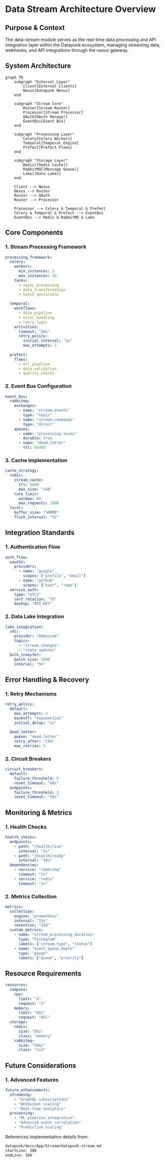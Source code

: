 # Data Stream Architecture Overview

## Purpose & Context

The data-stream module serves as the real-time data processing and API integration layer within the Datapunk ecosystem, managing streaming data, webhooks, and API integrations through the nexus gateway.

## System Architecture

```mermaid
graph TD
    subgraph "External Layer"
        Client[External Clients]
        Nexus[Datapunk Nexus]
    end

    subgraph "Stream Core"
        Router[Stream Router]
        Processor[Stream Processor]
        OAuth[OAuth Manager]
        EventBus[Event Bus]
    end

    subgraph "Processing Layer"
        Celery[Celery Workers]
        Temporal[Temporal Engine]
        Prefect[Prefect Flows]
    end

    subgraph "Storage Layer"
        Redis[(Redis Cache)]
        RabbitMQ[(Message Queue)]
        Lake[(Data Lake)]
    end

    Client --> Nexus
    Nexus --> Router
    Router --> OAuth
    Router --> Processor
    
    Processor --> Celery & Temporal & Prefect
    Celery & Temporal & Prefect --> EventBus
    EventBus --> Redis & RabbitMQ & Lake
```

## Core Components

### 1. Stream Processing Framework

```yaml
processing_framework:
  celery:
    workers: 
      min_instances: 3
      max_instances: 10
    tasks:
      - async_processing
      - data_transformation
      - batch_operations
  
  temporal:
    workflows:
      - data_pipeline
      - error_handling
      - retry_logic
    activities:
      timeout: "30s"
      retry_policy:
        initial_interval: "1s"
        max_attempts: 3
  
  prefect:
    flows:
      - etl_pipeline
      - data_validation
      - quality_checks
```

### 2. Event Bus Configuration

```yaml
event_bus:
  rabbitmq:
    exchanges:
      - name: "stream.events"
        type: "topic"
      - name: "stream.commands"
        type: "direct"
    queues:
      - name: "processing.tasks"
        durable: true
      - name: "dead.letter"
        ttl: 86400
```

### 3. Cache Implementation

```yaml
cache_strategy:
  redis:
    stream_cache:
      ttl: 3600
      max_size: "2GB"
    rate_limit:
      window: 60
      max_requests: 1000
  local:
    buffer_size: "500MB"
    flush_interval: "5s"
```

## Integration Standards

### 1. Authentication Flow

```yaml
auth_flow:
  oauth2:
    providers:
      - name: "google"
        scopes: ["profile", "email"]
      - name: "github"
        scopes: ["user", "repo"]
  service_auth:
    type: "mTLS"
    cert_rotation: "7d"
    backup: "API_KEY"
```

### 2. Data Lake Integration

```yaml
lake_integration:
  cdc:
    provider: "Debezium"
    topics:
      - "stream_changes"
      - "state_updates"
  bulk_transfer:
    batch_size: 1000
    interval: "5m"
```

## Error Handling & Recovery

### 1. Retry Mechanisms

```yaml
retry_policy:
  default:
    max_attempts: 3
    backoff: "exponential"
    initial_delay: "1s"
  
  dead_letter:
    queue: "dead.letter"
    retry_after: "15m"
    max_retries: 5
```

### 2. Circuit Breakers

```yaml
circuit_breakers:
  default:
    failure_threshold: 5
    reset_timeout: "60s"
  endpoints:
    failure_threshold: 3
    reset_timeout: "30s"
```

## Monitoring & Metrics

### 1. Health Checks

```yaml
health_checks:
  endpoints:
    - path: "/health/live"
      interval: "5s"
    - path: "/health/ready"
      interval: "10s"
  dependencies:
    - service: "rabbitmq"
      timeout: "2s"
    - service: "redis"
      timeout: "1s"
```

### 2. Metrics Collection

```yaml
metrics:
  collection:
    engine: "prometheus"
    interval: "15s"
    retention: "15d"
  custom_metrics:
    - name: "stream_processing_duration"
      type: "histogram"
      labels: ["stream_type", "status"]
    - name: "event_queue_depth"
      type: "gauge"
      labels: ["queue", "priority"]
```

## Resource Requirements

```yaml
resources:
  compute:
    cpu:
      limit: "4"
      request: "2"
    memory:
      limit: "8Gi"
      request: "4Gi"
  storage:
    redis:
      size: "8Gi"
      class: "memory"
    rabbitmq:
      size: "20Gi"
      class: "ssd"
```

## Future Considerations

### 1. Advanced Features

```yaml
future_enhancements:
  streaming:
    - "GraphQL subscriptions"
    - "WebSocket scaling"
    - "Real-time analytics"
  processing:
    - "ML pipeline integration"
    - "Advanced event correlation"
    - "Predictive scaling"
```

References implementation details from:

```markdown
datapunk/docs/App/Stream/datapunk-stream.md
startLine: 389
endLine: 398
```
